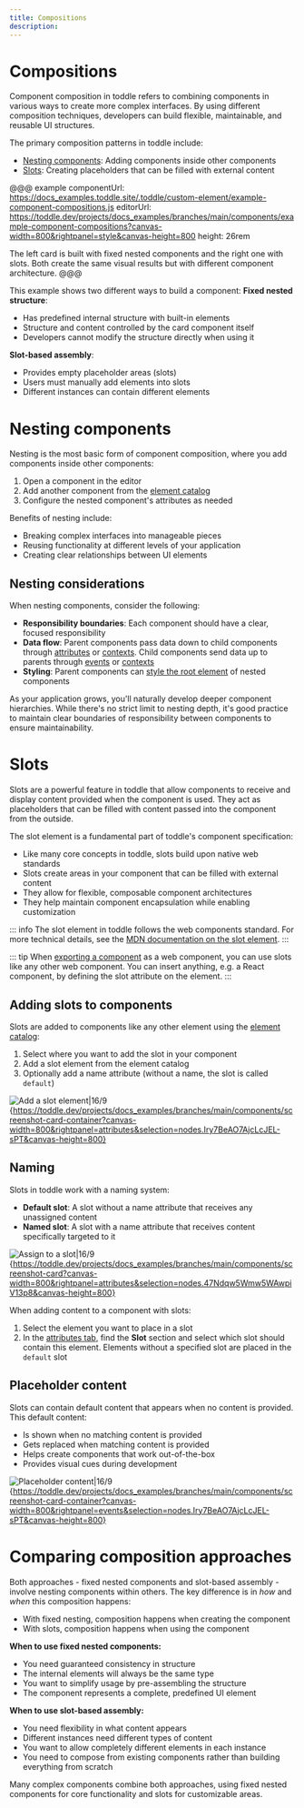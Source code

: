 ```yaml
---
title: Compositions
description:
---
```


# Compositions
Component composition in toddle refers to combining components in various ways to create more complex interfaces. By using different composition techniques, developers can build flexible, maintainable, and reusable UI structures.

The primary composition patterns in toddle include:
- [Nesting components](#nesting-components): Adding components inside other components
- [Slots](#slots): Creating placeholders that can be filled with external content

@@@ example
componentUrl: https://docs_examples.toddle.site/.toddle/custom-element/example-component-compositions.js
editorUrl: https://toddle.dev/projects/docs_examples/branches/main/components/example-component-compositions?canvas-width=800&rightpanel=style&canvas-height=800
height: 26rem

The left card is built with fixed nested components and the right one with slots. Both create the same visual results but with different component architecture.
@@@

This example shows two different ways to build a component:
**Fixed nested structure**:
- Has predefined internal structure with built-in elements
- Structure and content controlled by the card component itself
- Developers cannot modify the structure directly when using it

**Slot-based assembly**:
- Provides empty placeholder areas (slots)
- Users must manually add elements into slots
- Different instances can contain different elements

# Nesting components
Nesting is the most basic form of component composition, where you add components inside other components:
1. Open a component in the editor
2. Add another component from the [element catalog](/the-editor/element-tree#element-catalog)
3. Configure the nested component's attributes as needed

Benefits of nesting include:
- Breaking complex interfaces into manageable pieces
- Reusing functionality at different levels of your application
- Creating clear relationships between UI elements

## Nesting considerations
When nesting components, consider the following:
- **Responsibility boundaries**: Each component should have a clear, focused responsibility
- **Data flow**: Parent components pass data down to child components through [attributes](/components/interface-and-lifecycle#defining-attributes) or [contexts](/contexts/overview). Child components send data up to parents through [events](/components/interface-and-lifecycle#setting-up-events) or [contexts](/contexts/overview)
- **Styling**: Parent components can [style the root element](/styling/conditional-styles#component-style-overrides) of nested components

As your application grows, you'll naturally develop deeper component hierarchies. While there's no strict limit to nesting depth, it's good practice to maintain clear boundaries of responsibility between components to ensure maintainability.

# Slots
Slots are a powerful feature in toddle that allow components to receive and display content provided when the component is used. They act as placeholders that can be filled with content passed into the component from the outside.

The slot element is a fundamental part of toddle's component specification:
- Like many core concepts in toddle, slots build upon native web standards
- Slots create areas in your component that can be filled with external content
- They allow for flexible, composable component architectures
- They help maintain component encapsulation while enabling customization

::: info
The slot element in toddle follows the web components standard. For more technical details, see the [MDN documentation on the slot element](https://developer.mozilla.org/en-US/docs/Web/HTML/Element/slot).
:::

::: tip
When [exporting a component](/components/export-a-component) as a web component, you can use slots like any other web component. You can insert anything, e.g. a React component, by defining the slot attribute on the element.
:::

## Adding slots to components
Slots are added to components like any other element using the [element catalog](/the-editor/element-tree#adding-elements):
1. Select where you want to add the slot in your component
2. Add a slot element from the element catalog
3. Optionally add a name attribute (without a name, the slot is called `default`)

![Add a slot element|16/9](add-a-slot-element.webp){https://toddle.dev/projects/docs_examples/branches/main/components/screenshot-card-container?canvas-width=800&rightpanel=attributes&selection=nodes.Iry7BeAO7AjcLcJEL-sPT&canvas-height=800}

## Naming
Slots in toddle work with a naming system:
- **Default slot**: A slot without a name attribute that receives any unassigned content
- **Named slot**: A slot with a name attribute that receives content specifically targeted to it

![Assign to a slot|16/9](assign-to-a-slot.webp){https://toddle.dev/projects/docs_examples/branches/main/components/screenshot-card?canvas-width=800&rightpanel=attributes&selection=nodes.47Ndqw5Wmw5WAwpiV13p8&canvas-height=800}

When adding content to a component with slots:
1. Select the element you want to place in a slot
2. In the [attributes tab](/the-editor/element-panel#attributes-tab), find the **Slot** section and select which slot should contain this element. Elements without a specified slot are placed in the `default` slot

## Placeholder content
Slots can contain default content that appears when no content is provided. This default content:
- Is shown when no matching content is provided
- Gets replaced when matching content is provided
- Helps create components that work out-of-the-box
- Provides visual cues during development

![Placeholder content|16/9](placeholder-content.webp){https://toddle.dev/projects/docs_examples/branches/main/components/screenshot-card-container?canvas-width=800&rightpanel=events&selection=nodes.Iry7BeAO7AjcLcJEL-sPT&canvas-height=800}

# Comparing composition approaches
Both approaches - fixed nested components and slot-based assembly - involve nesting components within others. The key difference is in *how* and *when* this composition happens:
- With fixed nesting, composition happens when creating the component
- With slots, composition happens when using the component

**When to use fixed nested components:**
- You need guaranteed consistency in structure
- The internal elements will always be the same type
- You want to simplify usage by pre-assembling the structure
- The component represents a complete, predefined UI element

**When to use slot-based assembly:**
- You need flexibility in what content appears
- Different instances need different types of content
- You want to allow completely different elements in each instance
- You need to compose from existing components rather than building everything from scratch

Many complex components combine both approaches, using fixed nested components for core functionality and slots for customizable areas.